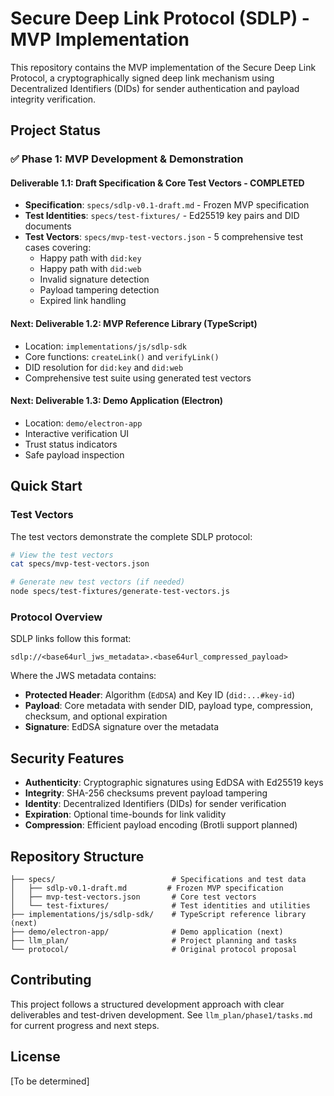 # Secure Deep Link Protocol (SDLP) - MVP Implementation

This repository contains the MVP implementation of the Secure Deep Link Protocol, a cryptographically signed deep link mechanism using Decentralized Identifiers (DIDs) for sender authentication and payload integrity verification.

## Project Status

### ✅ Phase 1: MVP Development & Demonstration

#### Deliverable 1.1: Draft Specification & Core Test Vectors - COMPLETED
- **Specification**: `specs/sdlp-v0.1-draft.md` - Frozen MVP specification
- **Test Identities**: `specs/test-fixtures/` - Ed25519 key pairs and DID documents
- **Test Vectors**: `specs/mvp-test-vectors.json` - 5 comprehensive test cases covering:
  - Happy path with `did:key`
  - Happy path with `did:web`
  - Invalid signature detection
  - Payload tampering detection
  - Expired link handling

#### Next: Deliverable 1.2: MVP Reference Library (TypeScript)
- Location: `implementations/js/sdlp-sdk`
- Core functions: `createLink()` and `verifyLink()`
- DID resolution for `did:key` and `did:web`
- Comprehensive test suite using generated test vectors

#### Next: Deliverable 1.3: Demo Application (Electron)
- Location: `demo/electron-app`
- Interactive verification UI
- Trust status indicators
- Safe payload inspection

## Quick Start

### Test Vectors
The test vectors demonstrate the complete SDLP protocol:

```bash
# View the test vectors
cat specs/mvp-test-vectors.json

# Generate new test vectors (if needed)
node specs/test-fixtures/generate-test-vectors.js
```

### Protocol Overview
SDLP links follow this format:
```
sdlp://<base64url_jws_metadata>.<base64url_compressed_payload>
```

Where the JWS metadata contains:
- **Protected Header**: Algorithm (`EdDSA`) and Key ID (`did:...#key-id`)
- **Payload**: Core metadata with sender DID, payload type, compression, checksum, and optional expiration
- **Signature**: EdDSA signature over the metadata

## Security Features

- **Authenticity**: Cryptographic signatures using EdDSA with Ed25519 keys
- **Integrity**: SHA-256 checksums prevent payload tampering
- **Identity**: Decentralized Identifiers (DIDs) for sender verification
- **Expiration**: Optional time-bounds for link validity
- **Compression**: Efficient payload encoding (Brotli support planned)

## Repository Structure

```
├── specs/                          # Specifications and test data
│   ├── sdlp-v0.1-draft.md         # Frozen MVP specification
│   ├── mvp-test-vectors.json       # Core test vectors
│   └── test-fixtures/              # Test identities and utilities
├── implementations/js/sdlp-sdk/    # TypeScript reference library (next)
├── demo/electron-app/              # Demo application (next)
├── llm_plan/                       # Project planning and tasks
└── protocol/                       # Original protocol proposal
```

## Contributing

This project follows a structured development approach with clear deliverables and test-driven development. See `llm_plan/phase1/tasks.md` for current progress and next steps.

## License

[To be determined]
